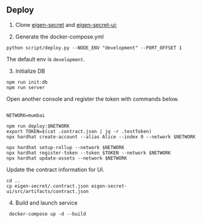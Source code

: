 ## Deploy

1. Clone [eigen-secret](https://github.com/0xEigenLabs/eigen-secret) and [eigen-secret-ui](https://github.com/0xEigenLabs/eigen-secret-ui);

2. Generate the docker-compose.yml
```
python script/deploy.py --NODE_ENV "development" --PORT_OFFSET 1
```
The default env is `development`.

3. Initialize DB

```
npm run init:db
npm run server

```

Open another console and register the token with commands below.

```

NETWORK=mumbai

npm run deploy:$NETWORK
export TOKEN=$(cat .contract.json | jq -r .testToken)
npx hardhat create-account --alias Alice --index 0 --network $NETWORK

npx hardhat setup-rollup --network $NETWORK
npx hardhat register-token --token $TOKEN --network $NETWORK
npx hardhat update-assets --network $NETWORK 
```


Update the contract information for UI.

```
cd ..
cp eigen-secret/.contract.json eigen-secret-ui/src/artifacts/contract.json

```

4. Build and launch service

```
 docker-compose up -d --build
```
